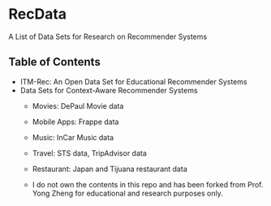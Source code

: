 # RecData
A List of Data Sets for Research on Recommender Systems
## Table of Contents

* ITM-Rec: An Open Data Set for Educational Recommender Systems
* Data Sets for Context-Aware Recommender Systems
  * Movies: DePaul Movie data
  * Mobile Apps: Frappe data
  * Music: InCar Music data
  * Travel: STS data, TripAdvisor data
  * Restaurant: Japan and Tijuana restaurant data
 
  * I do not own the contents in this repo and has been forked from Prof. Yong Zheng for educational and research purposes only. 

